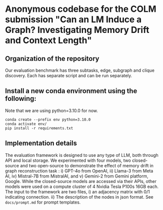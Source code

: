 # Anonymous codebase for the COLM submission "Can an LM Induce a Graph? Investigating Memory Drift and Context Length"

## Organization of the repository
Our evaluation benchmark has three subtasks, edge, subgraph and clique discovery. Each has separate script and can be run separately.

## Install a new conda environment using the following:
Note that we are using python=3.10.0 for now.
```console
conda create --prefix env python=3.10.0
conda activate env/
pip install -r requirements.txt
```

## Implementation details
The evaluation framework is designed to use any type of LLM, both through API and local storage. We experimented with four models, two closed-source and two open-source to demonstrate the effect of memory drift in graph reconstruction task : i) GPT-4o from OpenAI, ii) Llama-3 from Meta AI, iv) Mistral-7B from MistralAI, and v) Gemini-2 from Gemini platform, Google. While the closed-source models are accessed via their APIs, other models were used on a compute cluster of 4 Nvidia Tesla P100s 16GB each. The input to the framework are two files, i) an adjacency matrix with 0/1 indicating connection. ii) The description of the nodes in json format. See `docs/prompt.md` for prompt templates.
